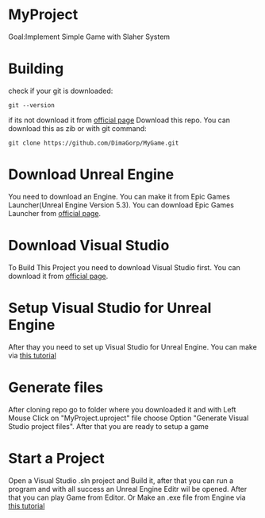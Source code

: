 # MyProject

Goal:Implement Simple Game with Slaher System

# Building
check if your git is downloaded:
```console
git --version
```
if its not download it from [official page](https://git-scm.com/downloads)
Download this repo. You can download this as zib or with git command:
```console
git clone https://github.com/DimaGorp/MyGame.git
```
# Download Unreal Engine
You need to download an Engine. You can make it from Epic Games Launcher(Unreal Engine Version 5.3). You can download Epic Games Launcher from [official page](https://store.epicgames.com/ru/download).
# Download Visual Studio
To Build This Project you need to download Visual Studio first. You can download it from [official page](https://visualstudio.microsoft.com/ru/vs/community/).
# Setup Visual Studio for Unreal Engine
After thay you need to set up Visual Studio for Unreal Engine. You can make via [this tutorial](https://docs.unrealengine.com/5.1/en-US/setting-up-visual-studio-development-environment-for-cplusplus-projects-in-unreal-engine/)
# Generate files
After cloning repo go to folder where you downloaded it and with Left Mouse Click on "MyProject.uproject" file choose Option "Generate Visual Studio project files". After that you are ready to setup a game
# Start a Project
Open a Visual Studio .sln project and Build it, after that you can run a program and with all success an Unreal Engine Editr wil be opened. After that you can play Game from Editor. Or Make an .exe file from Engine via [this tutorial](https://docs.unrealengine.com/4.27/en-US/Basics/Projects/Packaging/)


